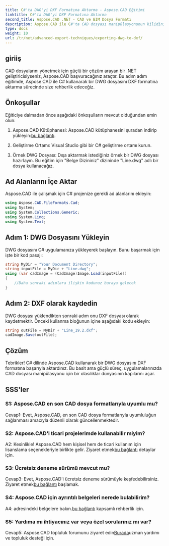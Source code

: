 ```yaml
---
title: C#'ta DWG'yi DXF Formatına Aktarma - Aspose.CAD Eğitimi
linktitle: C#'ta DWG'yi DXF Formatına Aktarma
second_title: Aspose.CAD .NET - CAD ve BIM Dosya Formatı
description: Aspose.CAD ile C#'ta CAD dosyası manipülasyonunun kilidini açın. DWG'yi zahmetsizce DXF'ye aktarmayı öğrenin. Sorunsuz entegrasyon için adım adım kılavuzumuzu izleyin.
type: docs
weight: 10
url: /tr/net/advanced-export-techniques/exporting-dwg-to-dxf/
---
```

## giriiş

CAD dosyalarını yönetmek için güçlü bir çözüm arayan bir .NET geliştiricisiyseniz, Aspose.CAD başvuracağınız araçtır. Bu adım adım eğitimde, Aspose.CAD ile C# kullanarak bir DWG dosyasını DXF formatına aktarma sürecinde size rehberlik edeceğiz.

## Önkoşullar

Eğiticiye dalmadan önce aşağıdaki önkoşulların mevcut olduğundan emin olun:

1.  Aspose.CAD Kütüphanesi: Aspose.CAD kütüphanesini şuradan indirip yükleyin:[bu bağlantı](https://releases.aspose.com/cad/net/).

2. Geliştirme Ortamı: Visual Studio gibi bir C# geliştirme ortamı kurun.

3. Örnek DWG Dosyası: Dışa aktarmak istediğiniz örnek bir DWG dosyası hazırlayın. Bu eğitim için "Belge Dizininiz" dizininde "Line.dwg" adlı bir dosya kullanacağız.

## Ad Alanlarını İçe Aktar

Aspose.CAD ile çalışmak için C# projenize gerekli ad alanlarını ekleyin:

```csharp
using Aspose.CAD.FileFormats.Cad;
using System;
using System.Collections.Generic;
using System.Linq;
using System.Text;
```

## Adım 1: DWG Dosyasını Yükleyin

DWG dosyasını C# uygulamanıza yükleyerek başlayın. Bunu başarmak için işte bir kod pasajı:

```csharp
string MyDir = "Your Document Directory";
string inputFile = MyDir + "Line.dwg";
using (var cadImage = (CadImage)Image.Load(inputFile))
{
    //Daha sonraki adımlara ilişkin kodunuz buraya gelecek
}
```

## Adım 2: DXF olarak kaydedin

DWG dosyası yüklendikten sonraki adım onu DXF dosyası olarak kaydetmektir. Önceki kullanma bloğunun içine aşağıdaki kodu ekleyin:

```csharp
string outFile = MyDir + "Line_19.2.dxf";
cadImage.Save(outFile);
```

## Çözüm

Tebrikler! C# dilinde Aspose.CAD kullanarak bir DWG dosyasını DXF formatına başarıyla aktardınız. Bu basit ama güçlü süreç, uygulamalarınızda CAD dosyası manipülasyonu için bir olasılıklar dünyasının kapılarını açar.

## SSS'ler

### S1: Aspose.CAD en son CAD dosya formatlarıyla uyumlu mu?

Cevap1: Evet, Aspose.CAD, en son CAD dosya formatlarıyla uyumluluğun sağlanması amacıyla düzenli olarak güncellenmektedir.

### S2: Aspose.CAD'i ticari projelerimde kullanabilir miyim?

 A2: Kesinlikle! Aspose.CAD hem kişisel hem de ticari kullanım için lisanslama seçenekleriyle birlikte gelir. Ziyaret etmek[bu bağlantı](https://purchase.aspose.com/buy) detaylar için.

### S3: Ücretsiz deneme sürümü mevcut mu?

 Cevap3: Evet, Aspose.CAD'i ücretsiz deneme sürümüyle keşfedebilirsiniz. Ziyaret etmek[bu bağlantı](https://releases.aspose.com/) başlamak.

### S4: Aspose.CAD için ayrıntılı belgeleri nerede bulabilirim?

 A4: adresindeki belgelere bakın.[bu bağlantı](https://reference.aspose.com/cad/net/) kapsamlı rehberlik için.

### S5: Yardıma mı ihtiyacınız var veya özel sorularınız mı var?

 Cevap5: Aspose.CAD topluluk forumunu ziyaret edin[Burada](https://forum.aspose.com/c/cad/19)uzman yardımı ve topluluk desteği için.